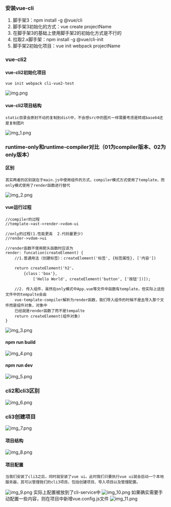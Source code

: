 ### 安装vue-cli
1. 脚手架3：npm install -g @vue/cli
1. 脚手架3初始化的方式：vue create projectName
1. 在脚手架3的基础上使用脚手架2的初始化方式是不行的
1. 拉取2.x脚手架：npm install -g @vue/cli-init
1. 脚手架2初始化项目：vue init webpack projectName
### vue-cli2
#### vue-cli2初始化项目
``` 
vue init webpack cli-vue2-test
```
![img.png](img.png)
#### vue-cli2项目结构
    static目录会原封不动的复制到dist中，不会想src中的图片一样需要考虑是转成base64还是复制图片
![img_1.png](img_1.png)
### runtime-only和runtime-compiler对比（01为compiler版本、02为only版本）
#### 区别
    其实两者的区别就在于main.js中使用组件的方式，compiler模式方式使用了template，而only模式使用了render函数进行替代
![img_2.png](img_2.png)
#### vue运行过程
```
//compiler的过程
//template->ast->render->vdom-ui

//only的过程(1.性能更高  2.代码量更少)
//render->vdom->ui

//render函数不使用箭头函数时应该为
render: funcation(createElement) {
    //1.普通用法（创建标签）：createElement('标签', {标签属性}, ['内容'])
   
    return createElement('h2'， 
        {class：'box'}, 
            ['Hello World', createElement('button', ['按钮'])]);
            
    //2. 传入组件，虽然在only模式中App.vue等文件中函数有template，但实际上这些文件中的tempalte会由
    vue-template-compiler解析为render函数，我们导入组件的时候不是去导入那个文件而是组件对象，对象中
    已经就是render函数了而不是tempalte
    return createElement(组件对象)
}
```
![img_3.png](img_3.png)
#### npm run build
![img_4.png](img_4.png)
#### npm run dev
![img_5.png](img_5.png)
### cli2和cli3区别
![img_6.png](img_6.png)
### cli3创建项目
![img_7.png](img_7.png)
#### 项目结构
![img_8.png](img_8.png)
#### 项目配置
    当我们安装了cli3之后，同时就安装了vue ui。此时我们只要执行vue ui就会启动一个本地服务器，其可以管理我们的cli3项目，包括创建项目、导入项目以及管理配置。
![img_9.png](img_9.png)
    实际上配置被放到了cli-service中
![img_10.png](img_10.png)
    如果确实需要手动配置一些内容，则在项目中新增vue.config.js文件
![img_11.png](img_11.png)
